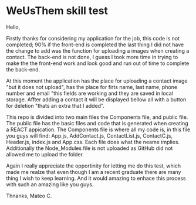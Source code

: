 # WeUsThem skill test

Hello,

Firstly thanks for considering my application for the job, this code is not completed; 90% if the front-end is completed the last thing I did not have the change to add was the function for uploading a images when creating a contact. The back-end is not done, I guess I took more time in trying to make the the front-end work and look good and run out of time to complete the back-end.

At this moment the application has the place for uploading a contact image "but it does not upload", has the place for firts name, last name, phone number and email "this fields are working and they are saved in local storage. Affter adding a contact it will be displayed bellow all with a button for deletion "thats an extra that I added". 

This repo is divided into two main files the Components file, and public file. The public file has the basic files and code that is generated when creating a REACT appication. The Components file is where all my code is, in this file you guys will find: App.js, AddContact.js, ContactList.js, ContactC.js, Header.js, index.js and App.css. Each file does what the neame implies. Additionally the Node_Modules file is not uploaded as GitHub did not allowed me to upload the folder.

Again I really appreciate the opportinity for letting me do this test, which made me realze that even though I am a recent graduate there are many thing I wish to keep learning. And it would amazing to enhace this process with such an amazing like you guys.

Thnanks,
Mateo C.
